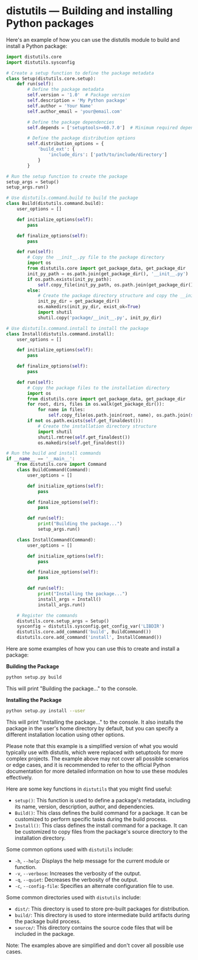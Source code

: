 # distutils — Building and installing Python packages

Here's an example of how you can use the distutils module to build and install a Python package:

```python
import distutils.core
import distutils.sysconfig

# Create a setup function to define the package metadata
class Setup(distutils.core.setup):
    def run(self):
        # Define the package metadata
        self.version = '1.0'  # Package version
        self.description = 'My Python package'
        self.author = 'Your Name'
        self.author_email = 'your@email.com'

        # Define the package dependencies
        self.depends = ['setuptools>=60.7.0']  # Minimum required dependency

        # Define the package distribution options
        self.distribution_options = {
            'build_ext': {
                'include_dirs': ['path/to/include/directory']
            }
        }

# Run the setup function to create the package
setup_args = Setup()
setup_args.run()

# Use distutils.command.build to build the package
class Build(distutils.command.build):
    user_options = []

    def initialize_options(self):
        pass

    def finalize_options(self):
        pass

    def run(self):
        # Copy the __init__.py file to the package directory
        import os
        from distutils.core import get_package_data, get_package_dir
        init_py_path = os.path.join(get_package_dir(), '__init__.py')
        if os.path.exists(init_py_path):
            self.copy_file(init_py_path, os.path.join(get_package_dir(), 'package'))
        else:
            # Create the package directory structure and copy the __init__.py file to it
            init_py_dir = get_package_dir()
            os.makedirs(init_py_dir, exist_ok=True)
            import shutil
            shutil.copy('package/__init__.py', init_py_dir)

# Use distutils.command.install to install the package
class Install(distutils.command.install):
    user_options = []

    def initialize_options(self):
        pass

    def finalize_options(self):
        pass

    def run(self):
        # Copy the package files to the installation directory
        import os
        from distutils.core import get_package_data, get_package_dir
        for root, dirs, files in os.walk(get_package_dir()):
            for name in files:
                self.copy_file(os.path.join(root, name), os.path.join(self.get_finaldest(), os.path.relpath(root, get_package_dir())))
        if not os.path.exists(self.get_finaldest()):
            # Create the installation directory structure
            import shutil
            shutil.rmtree(self.get_finaldest())
            os.makedirs(self.get_finaldest())

# Run the build and install commands
if __name__ == '__main__':
    from distutils.core import Command
    class BuildCommand(Command):
        user_options = []

        def initialize_options(self):
            pass

        def finalize_options(self):
            pass

        def run(self):
            print("Building the package...")
            setup_args.run()

    class InstallCommand(Command):
        user_options = []

        def initialize_options(self):
            pass

        def finalize_options(self):
            pass

        def run(self):
            print("Installing the package...")
            install_args = Install()
            install_args.run()

    # Register the commands
    distutils.core.setup_args = Setup()
    sysconfig = distutils.sysconfig.get_config_var('LIBDIR')
    distutils.core.add_command('build', BuildCommand())
    distutils.core.add_command('install', InstallCommand())

```

Here are some examples of how you can use this to create and install a package:

**Building the Package**

```bash
python setup.py build
```

This will print "Building the package..." to the console.

**Installing the Package**

```bash
python setup.py install --user
```

This will print "Installing the package..." to the console. It also installs the package in the user's home directory by default, but you can specify a different installation location using other options.

Please note that this example is a simplified version of what you would typically use with distutils, which were replaced with setuptools for more complex projects. The example above may not cover all possible scenarios or edge cases, and it is recommended to refer to the official Python documentation for more detailed information on how to use these modules effectively.

Here are some key functions in `distutils` that you might find useful:

-   `setup()`: This function is used to define a package's metadata, including its name, version, description, author, and dependencies.
-   `Build()`: This class defines the build command for a package. It can be customized to perform specific tasks during the build process.
-   `Install()`: This class defines the install command for a package. It can be customized to copy files from the package's source directory to the installation directory.

Some common options used with `distutils` include:

*   `-h`, `--help`: Displays the help message for the current module or function.
*   `-v`, `--verbose`: Increases the verbosity of the output.
*   `-q`, `--quiet`: Decreases the verbosity of the output.
*   `-c`, `--config-file`: Specifies an alternate configuration file to use.

Some common directories used with `distutils` include:

*   `dist/`: This directory is used to store pre-built packages for distribution.
*   `build/`: This directory is used to store intermediate build artifacts during the package build process.
*   `source/`: This directory contains the source code files that will be included in the package.

Note: The examples above are simplified and don't cover all possible use cases.
